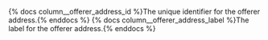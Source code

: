 {% docs column__offerer_address_id %}The unique identifier for the offerer address.{% enddocs %}
{% docs column__offerer_address_label %}The label for the offerer address.{% enddocs %}
